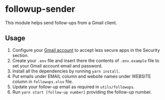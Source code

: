 # followup-sender

This module helps send follow-ups from a Gmail client.

## Usage

1. Configure your [Gmail account](https://myaccount.google.com/) to accept less secure apps in the Security section.
2. Create your `.env` file and insert there the contents of `.env.example` file to set your Gmail account email and password.
3. Install all the dependencies by running `yarn install`.
4. Put emails under EMAIL column and website names under WEBSITE column in `followups.xlsx` file.
5. Update your follow-up email as required in `utils/followups`.
6. Run `yarn start [follow-up number]` providing the follow-up number.
